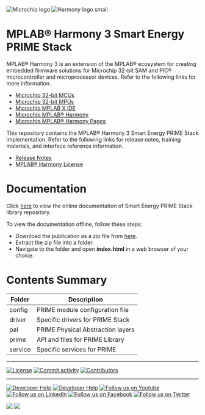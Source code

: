 ﻿![Microchip logo](https://raw.githubusercontent.com/wiki/Microchip-MPLAB-Harmony/Microchip-MPLAB-Harmony.github.io/images/microchip_logo.png)
![Harmony logo small](https://raw.githubusercontent.com/wiki/Microchip-MPLAB-Harmony/Microchip-MPLAB-Harmony.github.io/images/microchip_mplab_harmony_logo_small.png)

# MPLAB® Harmony 3 Smart Energy PRIME Stack

MPLAB® Harmony 3 is an extension of the MPLAB® ecosystem for creating embedded firmware solutions for Microchip 32-bit SAM and PIC® microcontroller and microprocessor devices.  Refer to the following links for more information.

- [Microchip 32-bit MCUs](https://www.microchip.com/design-centers/32-bit)
- [Microchip 32-bit MPUs](https://www.microchip.com/design-centers/32-bit-mpus)
- [Microchip MPLAB X IDE](https://www.microchip.com/mplab/mplab-x-ide)
- [Microchip MPLAB® Harmony](https://www.microchip.com/mplab/mplab-harmony)
- [Microchip MPLAB® Harmony Pages](https://microchip-mplab-harmony.github.io/)

This repository contains the MPLAB® Harmony 3 Smart Energy PRIME Stack implementation. 
Refer to the following links for release notes, training materials, and interface reference information.

- [Release Notes](./release_notes.md)
- [MPLAB® Harmony License](Microchip_SLA001.md)

# Documentation

Click [here](https://onlinedocs.microchip.com/v2/keyword-lookup?keyword=MPLA_Harmony_Smart_Energy_PRIME_Stack&redirect=true) to view the online documentation of Smart Energy PRIME Stack library repository.

To view the documentation offline, follow these steps:

- Download the publication as a zip file from [here](https://onlinedocs.microchip.com/download/GUID-1B8C2AA7-2A03-4372-B140-8708DC726F55?type=webhelp).
- Extract the zip file into a folder.
- Navigate to the folder and open **index.html** in a web browser of your choice.

# Contents Summary

| Folder     | Description                                               |
| ---        | ---                                                       |
| config     | PRIME module configuration file                           |
| driver     | Specific drivers for PRIME Stack                          |
| pal        | PRIME Physical Abstraction layers                         | 
| prime      | API and files for PRIME Library                           |
| service    | Specific services for PRIME                               |

____

[![License](https://img.shields.io/badge/license-Harmony%20license-orange.svg)](https://github.com/Microchip-MPLAB-Harmony/smartenergy_prime/blob/master/Microchip_SLA001.md)
[![Commit activity](https://img.shields.io/github/commit-activity/y/Microchip-MPLAB-Harmony/smartenergy_prime.svg)](https://github.com/Microchip-MPLAB-Harmony/smartenergy_prime/graphs/commit-activity)
[![Contributors](https://img.shields.io/github/contributors-anon/Microchip-MPLAB-Harmony/smartenergy_prime.svg)]()

____

[![Developer Help](https://img.shields.io/badge/Youtube-Developer%20Help-red.svg)](https://www.youtube.com/MicrochipDeveloperHelp)
[![Developer Help](https://img.shields.io/badge/XWiki-Developer%20Help-torquiose.svg)](https://developerhelp.microchip.com/xwiki/bin/view/software-tools/harmony/)
[![Follow us on Youtube](https://img.shields.io/badge/Youtube-Follow%20us%20on%20Youtube-red.svg)](https://www.youtube.com/user/MicrochipTechnology)
[![Follow us on LinkedIn](https://img.shields.io/badge/LinkedIn-Follow%20us%20on%20LinkedIn-blue.svg)](https://www.linkedin.com/company/microchip-technology)
[![Follow us on Facebook](https://img.shields.io/badge/Facebook-Follow%20us%20on%20Facebook-blue.svg)](https://www.facebook.com/microchiptechnology/)
[![Follow us on Twitter](https://img.shields.io/twitter/follow/MicrochipTech.svg?style=social)](https://twitter.com/MicrochipTech)

[![](https://img.shields.io/github/stars/Microchip-MPLAB-Harmony/smartenergy_prime.svg?style=social)]()
[![](https://img.shields.io/github/watchers/Microchip-MPLAB-Harmony/smartenergy_prime.svg?style=social)]()


